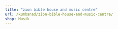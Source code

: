 ```yaml
---
title: "zion bible house and music centre"
url: /kumbanad/zion-bible-house-and-music-centre/
shop: Musik
---
```

